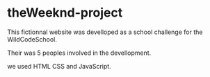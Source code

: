 # theWeeknd-project

This fictionnal website was develloped as a school challenge for the WildCodeSchool.

Their was 5 peoples involved in the devellopment.

we used HTML CSS and JavaScript.
